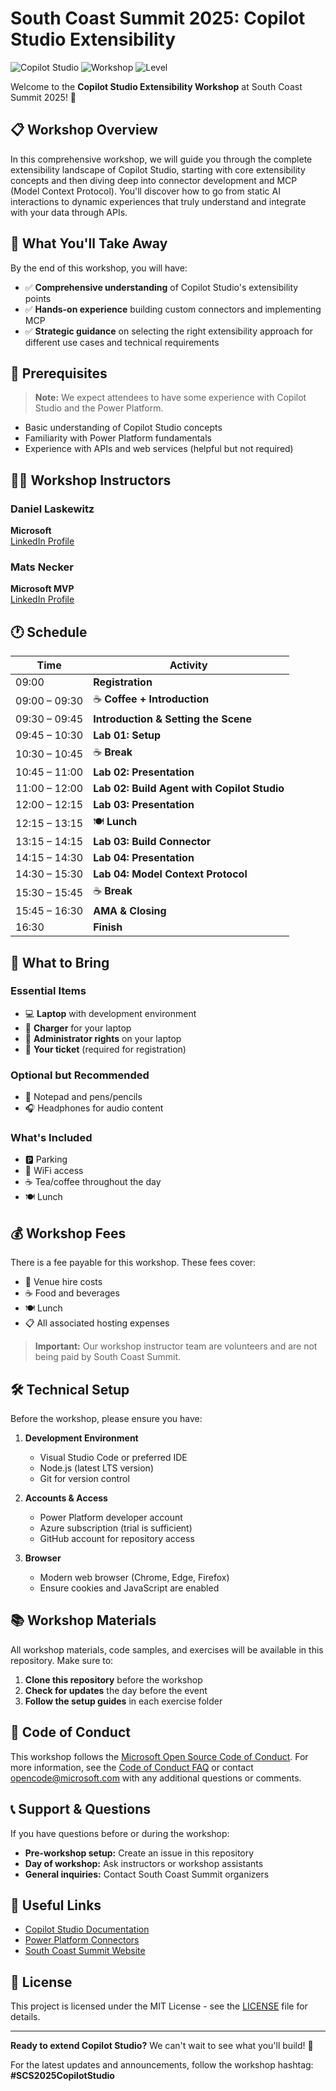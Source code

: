 # South Coast Summit 2025: Copilot Studio Extensibility

![Copilot Studio](https://img.shields.io/badge/Copilot%20Studio-Extensibility-blue)
![Workshop](https://img.shields.io/badge/Workshop-Full%20Day-green)
![Level](https://img.shields.io/badge/Level-Intermediate-orange)

Welcome to the **Copilot Studio Extensibility Workshop** at South Coast Summit 2025! 🚀

## 📋 Workshop Overview

In this comprehensive workshop, we will guide you through the complete extensibility landscape of Copilot Studio, starting with core extensibility concepts and then diving deep into connector development and MCP (Model Context Protocol). You'll discover how to go from static AI interactions to dynamic experiences that truly understand and integrate with your data through APIs.

## 🎯 What You'll Take Away

By the end of this workshop, you will have:

- ✅ **Comprehensive understanding** of Copilot Studio's extensibility points
- ✅ **Hands-on experience** building custom connectors and implementing MCP
- ✅ **Strategic guidance** on selecting the right extensibility approach for different use cases and technical requirements

## 👥 Prerequisites

> **Note:** We expect attendees to have some experience with Copilot Studio and the Power Platform.

- Basic understanding of Copilot Studio concepts
- Familiarity with Power Platform fundamentals
- Experience with APIs and web services (helpful but not required)

## 👨‍🏫 Workshop Instructors

### Daniel Laskewitz

**Microsoft**  
[LinkedIn Profile](https://linkedin.com/in/daniellaskewitz)

### Mats Necker

**Microsoft MVP**  
[LinkedIn Profile](https://linkedin.com/in/matsnecker)

## 🕐 Schedule

| Time | Activity |
|------|----------|
| 09:00 | **Registration** |
| 09:00 – 09:30 | ☕ **Coffee + Introduction** |
| 09:30 – 09:45 | **Introduction & Setting the Scene** |
| 09:45 – 10:30 | **Lab 01: Setup** |
| 10:30 – 10:45 | ☕ **Break** |
| 10:45 – 11:00 | **Lab 02: Presentation** |
| 11:00 – 12:00 | **Lab 02: Build Agent with Copilot Studio** |
| 12:00 – 12:15 | **Lab 03: Presentation** |
| 12:15 – 13:15 | 🍽️ **Lunch** |
| 13:15 – 14:15 | **Lab 03: Build Connector** |
| 14:15 – 14:30 | **Lab 04: Presentation** |
| 14:30 – 15:30 | **Lab 04: Model Context Protocol** |
| 15:30 – 15:45 | ☕ **Break** |
| 15:45 – 16:30 | **AMA & Closing** |
| 16:30 | **Finish** |

## 🎒 What to Bring

### Essential Items

- 💻 **Laptop** with development environment
- 🔌 **Charger** for your laptop
- 🔑 **Administrator rights** on your laptop
- 🎫 **Your ticket** (required for registration)

### Optional but Recommended

- 📝 Notepad and pens/pencils
- 🎧 Headphones for audio content

### What's Included

- 🅿️ Parking
- 📶 WiFi access
- ☕ Tea/coffee throughout the day
- 🍽️ Lunch

## 💰 Workshop Fees

There is a fee payable for this workshop. These fees cover:

- 🏢 Venue hire costs
- ☕ Food and beverages
- 🍽️ Lunch
- 📋 All associated hosting expenses

> **Important:** Our workshop instructor team are volunteers and are not being paid by South Coast Summit.

## 🛠️ Technical Setup

Before the workshop, please ensure you have:

1. **Development Environment**
   - Visual Studio Code or preferred IDE
   - Node.js (latest LTS version)
   - Git for version control

1. **Accounts & Access**
   - Power Platform developer account
   - Azure subscription (trial is sufficient)
   - GitHub account for repository access

1. **Browser**
   - Modern web browser (Chrome, Edge, Firefox)
   - Ensure cookies and JavaScript are enabled

## 📚 Workshop Materials

All workshop materials, code samples, and exercises will be available in this repository. Make sure to:

1. **Clone this repository** before the workshop
1. **Check for updates** the day before the event
1. **Follow the setup guides** in each exercise folder

## 🤝 Code of Conduct

This workshop follows the [Microsoft Open Source Code of Conduct](https://opensource.microsoft.com/codeofconduct/). For more information, see the [Code of Conduct FAQ](https://opensource.microsoft.com/codeofconduct/faq/) or contact [opencode@microsoft.com](mailto:opencode@microsoft.com) with any additional questions or comments.

## 📞 Support & Questions

If you have questions before or during the workshop:

- **Pre-workshop setup:** Create an issue in this repository
- **Day of workshop:** Ask instructors or workshop assistants
- **General inquiries:** Contact South Coast Summit organizers

## 🔗 Useful Links

- [Copilot Studio Documentation](https://docs.microsoft.com/copilot-studio/)
- [Power Platform Connectors](https://docs.microsoft.com/connectors/)
- [South Coast Summit Website](https://southcoastsummit.com/)

## 📄 License

This project is licensed under the MIT License - see the [LICENSE](LICENSE) file for details.

---

**Ready to extend Copilot Studio?** We can't wait to see what you'll build! 🎉

For the latest updates and announcements, follow the workshop hashtag: **#SCS2025CopilotStudio**
